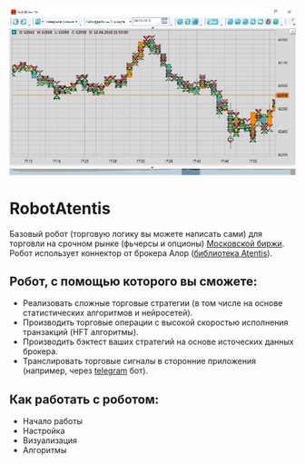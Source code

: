 ![Trading](https://github.com/DmitryLagutin/RobotAtentis/blob/master/img/1.jpg "Пример работы робота в высокочастотном режиме")

# RobotAtentis
Базовый робот (торговую логику вы можете написать сами) для торговли на срочном рынке (фьчерсы и опционы) [Московской биржи](https://www.moex.com/ "ссылка на Московскую биржу").
Робот использует коннектор от брокера Алор ([библиотека Atentis](https://alorbroker.ru/trading/tools/ "ссылка на сайт брокера")).

## Робот, с помощью которого вы сможете:

+ Реализовать сложные торговые стратегии (в том числе на основе статистических алгоритмов и нейросетей).
+ Производить торговые операции с высокой скоростью исполнения транзакций (HFT алгоритмы).
+ Производить бэктест ваших стратегий на основе источеских данных брокера.
+ Транслировать торговые сигналы в сторонние приложения (например, через [telegram](https://telegram.org/ "ссылка на telegram") бот).

## Как работать с роботом:

+ Начало работы
+ Настройка
+ Визуализация
+ Алгоритмы
